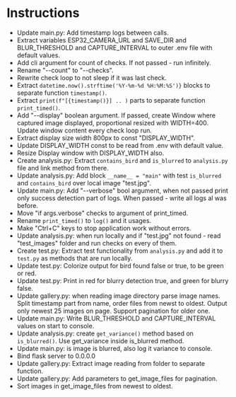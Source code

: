 # Instructions
- Update main.py: Add timestamp logs between calls.
- Extract variables ESP32_CAMERA_URL and SAVE_DIR and BLUR_THRESHOLD and CAPTURE_INTERVAL to outer .env file with default values.
- Add cli argument for count of checks. If not passed - run infinitely.
- Rename "--count" to "--checks".
- Rewrite check loop to not sleep if it was last check.
- Extract `datetime.now().strftime('%Y-%m-%d %H:%M:%S')}` blocks to separate function `timestamp()`.
- Extract `print(f"[{timestamp()}] .. )` parts to separate function `print_timed()`.
- Add "--display" boolean argument. If passed, create Window where captured image displayed, proportional resized with WIDTH=400. Update window content every check loop run.
- Extract display size width 800px to const "DISPLAY_WIDTH".
- Update DISPLAY_WIDTH const to be read from .env with default value.
- Resize Display window with DISPLAY_WIDTH also.
- Create analysis.py: Extract `contains_bird` and `is_blurred` to `analysis.py` file and link method from there.
- Update analysis.py: Add block `__name__ = "main"` with test `is_blurred` and `contains_bird` over local image "test.jpg".
- Update main.py: Add "--verbose" bool argument, when not passed print only success detection part of logs. When passed - write all logs al was before.
- Move "if args.verbose" checks to argument of print_timed.
- Rename `print_timed()` to `log()` and it usages.
- Make "Ctrl+C" keys to stop application work without errors.
- Update analysis.py: when run locally and if "test.jpg" not found - read "test_images" folder and run checks on every of them.
- Create test.py: Extract test functionality from `analysis.py` and add it to `test.py` as methods that are run locally.
- Update test.py: Colorize output for bird found false or true, to be green or red.
- Update test.py: Print in red for blurry detection true, and green for blurry false.
- Update gallery.py: when reading image directory parse image names. Split timestamp part from name, order files from newst to oldest. Output only newest 25 images on page. Support pagination for older one.
- Update main.py: Write BLUR_THRESHOLD and CAPTURE_INTERVAL values on start to console.
- Update analysis.py: create `get_variance()` method based on `is_blurred()`. Use get_variance inside is_blurred method.
- Update main.py: is image is blurred, also log it variance to console.
- Bind flask server to 0.0.0.0
- Update gallery.py: Extract image reading from folder to separate function.
- Update gallery.py: Add parameters to get_image_files for pagination.
- Sort images in get_image_files from newest to oldest.